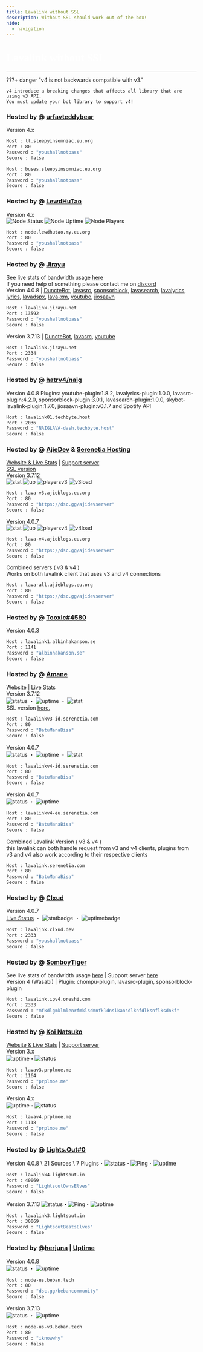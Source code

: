 ```yaml
---
title: Lavalink without SSL
description: Without SSL should work out of the box!
hide:
  - navigation
---
```


<h1 style="font-family:Gotham SSm A;font-size: 2.0em;font-weight: 800;line-height:1.1;color: white;">Lavalink without SSL</h1>


<!-- inject image ad -->
<div data-ea-style="stickybox" class="dark horizontal" data-ea-publisher="darrennathanaelcom" data-ea-type="image"></div>

---


???+ danger "v4 is not backwards compatible with v3."

    v4 introduce a breaking changes that affects all library that are using v3 API.
    You must update your bot library to support v4!

<!-- PLEASE READ -->
<!-- PLEASE READ --> <!-- SUPPORT OTHER CONTRIBUTORS BY PLACING THE NEW LAVALINK AT THE VERY BOTTOM OF THE OTHERS! --> <!-- PLEASE READ -->
<!-- FOR ADVERTISING CONTACT ads@darrennathanael.com , PLEASE READ FAQS FOR MORE INFO! -->
<!-- PLEASE READ -->

### Hosted by @ [urfavteddybear](https://github.com/urfavteddybear/)
Version 4.x
```bash
Host : ll.sleepyinsomniac.eu.org
Port : 80
Password : "youshallnotpass"
Secure : false
```
```bash
Host : buses.sleepyinsomniac.eu.org
Port : 80
Password : "youshallnotpass"
Secure : false
```

### Hosted by @ [LewdHuTao](https://github.com/lewdhutao)
Version 4.x 
<br>
![Node Status](https://lavalink.shittybot.xyz/api/v1/badge/status/3) ![Node Uptime](https://lavalink.shittybot.xyz/api/v1/badge/uptime/3) ![Node Players](https://lavalink.shittybot.xyz/api/v1/badge/players/3)
```bash
Host : node.lewdhutao.my.eu.org
Port : 80
Password : "youshallnotpass"
Secure : false
```

### Hosted by @ [Jirayu](https://jirayu.net)
See live stats of bandwidth usage [here](https://status.jirayu.net/report/uptime/a5b140d89f605d476a19732f80a70ff6/) <br />
If you need help of something please contact me on [discord](https://discord.com/users/1242102634823946350) <br />
Version 4.0.8 | [DuncteBot](https://github.com/DuncteBot/skybot-lavalink-plugin), [lavasrc](https://github.com/topi314/LavaSrc), [sponsorblock](https://github.com/topi314/SponsorBlock-Plugin), [lavasearch](https://github.com/topi314/LavaSearch), [lavalyrics](https://github.com/topi314/LavaLyrics), [lyrics](https://github.com/DRSchlaubi/lyrics.kt), [lavadspx](https://github.com/esmBot/lava-xm-plugin), [lava-xm](https://github.com/esmBot/lava-xm-plugin), [youtube](https://github.com/lavalink-devs/youtube-source#plugin), [jiosaavn](https://github.com/appujet/jiosaavn-plugin)
```bash
Host : lavalink.jirayu.net
Port : 13592
Password : "youshallnotpass"
Secure : false    
```

Version 3.7.13 | [DuncteBot](https://github.com/DuncteBot/skybot-lavalink-plugin), [lavasrc](https://github.com/topi314/LavaSrc), [youtube](https://github.com/lavalink-devs/youtube-source#plugin)
```bash
Host : lavalink.jirayu.net
Port : 2334
Password : "youshallnotpass"
Secure : false    
```

### Hosted by @ [hatry4/naig](https://hatry4.github.io/)
Version 4.0.8 Plugins: youtube-plugin:1.8.2, lavalyrics-plugin:1.0.0, lavasrc-plugin:4.2.0, sponsorblock-plugin:3.0.1, lavasearch-plugin:1.0.0, skybot-lavalink-plugin:1.7.0, jiosaavn-plugin:v0.1.7 and Spotify API
```bash
Host : lavalink01.techbyte.host
Port : 2036
Password : "NAIGLAVA-dash.techbyte.host"
Secure : false
```

### Hosted by @ [AjieDev](https://github.com/AjieDev) & [Serenetia Hosting](https://dashboard.serenetia.com/)
[Website & Live Stats](https://free.lavalink.rf.gd/) | [Support server](https://dsc.gg/ajidevserver) <br />
[SSL version](https://lavalink.darrennathanael.com/SSL/lavalink-with-ssl/#hosted-by-ajiedev) <br />
Version 3.7.12 <br />
![stat](https://ajieblogs.eu.org/lavalink/v3/badge/Status) ![up](https://ajieblogs.eu.org/lavalink/v3/badge/Uptime) ![playersv3](https://ajieblogs.eu.org/lavalink/v3/badge/Players) ![v3load](https://ajieblogs.eu.org/lavalink/v3/badge/Load)
```bash
Host : lava-v3.ajieblogs.eu.org
Port : 80
Password : "https://dsc.gg/ajidevserver"
Secure : false
```
Version 4.0.7 <br />
![stat](https://ajieblogs.eu.org/lavalink/v4/badge/Status) ![up](https://ajieblogs.eu.org/lavalink/v4/badge/Uptime) ![playersv4](https://ajieblogs.eu.org/lavalink/v4/badge/Players) ![v4load](https://ajieblogs.eu.org/lavalink/v4/badge/Load)
```bash
Host : lava-v4.ajieblogs.eu.org
Port : 80
Password : "https://dsc.gg/ajidevserver"
Secure : false
```
Combined servers ( v3 & v4 ) <br />
Works on both lavalink client that uses v3 and v4 connections
```bash
Host : lava-all.ajieblogs.eu.org
Port : 80
Password : "https://dsc.gg/ajidevserver"
Secure : false 
```
### Hosted by @ [Tooxic#4580](https://albinhakanson.se)
Version 4.0.3
```bash
Host : lavalink1.albinhakanson.se
Port : 1141
Password : "albinhakanson.se"
Secure : false
```

### Hosted by @ [Amane](https://amane.my.id)
[Website](https://lavalink-info.serenetia.com/) | [Live Stats](https://lavalink-stats.serenetia.com/)<br />
Version 3.7.12 <br />
![status](https://status.serenetia.com/api/badge/7/status?style=flat-square) ・ ![uptime](https://status.serenetia.com/api/badge/7/uptime?style=flat-square) ・ ![stat](https://lavalink-list-api.ajieblogs.eu.org/serenetia-v3/badge/Players) <br />
SSL version [here.](https://lavalink.darrennathanael.com/SSL/lavalink-with-ssl/#hosted-by-amane) <br />
```bash
Host : lavalinkv3-id.serenetia.com
Port : 80
Password : "BatuManaBisa"
Secure : false
```
Version 4.0.7 <br />
![status](https://status.serenetia.com/api/badge/8/status?style=flat-square) ・ ![uptime](https://status.serenetia.com/api/badge/8/uptime?style=flat-square) ・ ![stat](https://lavalink-list-api.ajieblogs.eu.org/serenetia-v4/badge/Players) <br />
```bash
Host : lavalinkv4-id.serenetia.com
Port : 80
Password : "BatuManaBisa"
Secure : false
```
Version 4.0.7 <br />
![status](https://status.serenetia.com/api/badge/9/status?style=flat-square) ・ ![uptime](https://status.serenetia.com/api/badge/9/uptime?style=flat-square) <br />
```bash
Host : lavalinkv4-eu.serenetia.com
Port : 80
Password : "BatuManaBisa"
Secure : false
```
Combined Lavalink Version ( v3 & v4 ) <br />
this lavalink can both handle request from v3 and v4 clients, plugins from v3 and v4 also work according to their respective clients 
```bash
Host : lavalink.serenetia.com
Port : 80
Password : "BatuManaBisa"
Secure : false
```

### Hosted by @ [Clxud](https://clxud.dev/)

Version 4.0.7 <br />
[Live Status](https://status.clxud.dev/status/lavalink) ・ ![statbadge](https://status.clxud.dev/api/badge/1/status) ・ ![uptimebadge](https://status.clxud.dev/api/badge/1/uptime)<br />
```bash
Host : lavalink.clxud.dev
Port : 2333
Password : "youshallnotpass"
Secure : false
```

### Hosted by @ [SomboyTiger](https://chompubot.work)
See live stats of bandwidth usage [here](https://status.oreshi.com/report/uptime/43d758c2b718157e83d5726e1d0244a0/) | Support server [here](https://discord.gg/RPCfvBSUuM) <br />
Version 4 (Wasabi) | Plugin: chompu-plugin, lavasrc-plugin, sponsorblock-plugin
```bash
Host : lavalink.ipv4.oreshi.com
Port : 2333
Password : "mfkdlgmklmlenrfmklsdmnfkldnslkansdlknfdlksnflksdnkf"
Secure : false    
```

### Hosted by @ [Koi Natsuko](https://prplmoe.me)
[Website & Live Stats](https://status.prplmoe.me/status/main) | [Support server](https://discord.gg/Mt2Pe8gr9C) <br />
Version 3.x <br />
![uptime](https://status.prplmoe.me/api/badge/1/uptime?style=flat-square)・![status](https://status.prplmoe.me/api/badge/1/status?style=flat-square)
```bash
Host : lavav3.prplmoe.me
Port : 1164
Password : "prplmoe.me"
Secure : false
```
Version 4.x <br />
![uptime](https://status.prplmoe.me/api/badge/3/uptime?style=flat-square)・![status](https://status.prplmoe.me/api/badge/3/status?style=flat-square)
```bash
Host : lavav4.prplmoe.me
Port : 1118
Password : "prplmoe.me"
Secure : false
```
### Hosted by @ [Lights.Out#0](https://discord.gg/AaZasMN3yG)
Version 4.0.8 \ 21 Sources \ 7 Plugins・![status](https://stats.lightsout.in/api/badge/2/status)・![Ping](https://stats.lightsout.in/api/badge/2/response)・![uptime](https://stats.lightsout.in/api/badge/2/uptime)
```bash
Host : lavalink4.lightsout.in
Port : 40069
Password : "LightsoutOwnsElves"
Secure : false
```

Version 3.7.13 ![status](https://stats.lightsout.in/api/badge/1/status)・![Ping](https://stats.lightsout.in/api/badge/1/response)・![uptime](https://stats.lightsout.in/api/badge/1/uptime)
```bash
Host : lavalink3.lightsout.in
Port : 30069
Password : "LightsoutBeatsElves"
Secure : false
```
### Hosted by @[herjuna](https://discord.gg/9eCgpGuZAa) | [Uptime](deployments.beban.tech)
Version 4.0.8 <br />
![status](https://uptime.beban.tech/api/badge/2/status) ・ ![uptime](https://uptime.beban.tech/api/badge/2/uptime)
```bash
Host : node-us.beban.tech
Port : 80
Password : "dsc.gg/bebancommunity"
Secure : false
```

Version 3.7.13 <br />
![status](https://uptime.beban.tech/api/badge/7/status) ・ ![uptime](https://uptime.beban.tech/api/badge/7/uptime)
```bash
Host : node-us-v3.beban.tech
Port : 80
Password : "iknowwhy"
Secure : false
```
